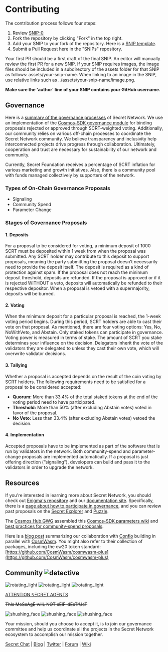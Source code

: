 # Contributing

The contribution process follows four steps:

1. Review [SNIP-0](https://github.com/SecretFoundation/SNIPs/blob/master/SNIP-0.md)
2. Fork the repository by clicking "Fork" in the top right.
3. Add your SNIP to your fork of the repository. Here is a [SNIP template](https://github.com/SecretFoundation/SNIPs/blob/master/SNIP-template.md).
4. Submit a Pull Request here in the "SNIPs" repository.

Your first PR should be a first draft of the final SNIP. An editor will manually review the first PR for a new SNIP. If your SNIP requires images, the image files should be included in a subdirectory of the assets folder for that SNIP as follows: assets/your-snip-name. When linking to an image in the SNIP, use relative links such as ../assets/your-snip-name/image.png.

**Make sure the 'author' line of your SNIP contains your GitHub username.**

## Governance

Here is a [summary of the governance processes](https://blog.scrt.network/secret-network-governance) of Secret Network. We use an implementation of the [Cosmos-SDK governance module](https://docs.cosmos.network/master/modules/gov) for binding proposals rejected or approved through SCRT-weighted voting. Additionally, our community relies on various off-chain processes to coordinate the Secret Network community. We believe transparency and inclusivity help interconnected projects drive progress through collaboration. Ultimately, cooperation and trust are necessary for sustainability of our network and community.

Currently, Secret Foundation receives a percentage of SCRT inflation for various marketing and growth initiatives. Also, there is a community pool with funds managed collectively by supporters of the network.

### Types of On-Chain Governance Proposals

* Signaling
* Community Spend
* Parameter Change

### Stages of Governance Proposals

#### **1. Deposits**

For a proposal to be considered for voting, a minimum deposit of 1000 SCRT must be deposited within 1 week from when the proposal was submitted. Any SCRT holder may contribute to this deposit to support proposals, meaning the party submitting the proposal doesn’t necessarily need to provide the deposit itself. The deposit is required as a kind of protection against spam. If the proposal does not reach the minimum deposit threshold, deposits are refunded. If the proposal is approved or if it is rejected WITHOUT a veto, deposits will automatically be refunded to their respective depositor. When a proposal is vetoed with a supermajority, deposits will be burned.

#### **2. Voting**

When the minimum deposit for a particular proposal is reached, the 1-week voting period begins. During this period, SCRT holders are able to cast their vote on that proposal. As mentioned, there are four voting options: Yes, No, NoWithVeto, and Abstain. Only staked tokens can participate in governance. Voting power is measured in terms of stake. The amount of SCRT you stake determines your influence on the decision. Delegators inherit the vote of the validators they are delegated to unless they cast their own vote, which will overwrite validator decisions.

#### **3. Tallying**

Whether a proposal is accepted depends on the result of the coin voting by SCRT holders. The following requirements need to be satisfied for a proposal to be considered accepted:

* **Quorum:** More than 33.4% of the total staked tokens at the end of the voting period need to have participated.
* **Threshold:** More than 50% (after excluding Abstain votes) voted in favor of the proposal.
* **No Veto:** Less than 33.4% (after excluding Abstain votes) vetoed the decision.

#### **4. Implementation**

Accepted proposals have to be implemented as part of the software that is run by validators in the network. Both community-spend and parameter-change proposals are implemented automatically. If a proposal is just offering direction (“signaling”), developers can build and pass it to the validators in order to upgrade the network.

## Resources

If you're interested in learning more about Secret Network, you should check out [Enigma's repository](https://github.com/enigmampc/SecretNetwork) and our [documentation site](https://build.scrt.network/). Specifically, there is a [page about how to participate in governance](https://build.scrt.network/protocol/governance.html), and you can review past proposals on the [Secret Explorer](https://explorer.cashmaney.com/proposals) and [Puzzle](https://puzzle.report/secret/chains/secret-2/governance).

The [Cosmos Hub GWG](https://github.com/gavinly/CosmosGWG) assembled this [Cosmos-SDK parameters wiki](https://github.com/gavinly/CosmosParametersWiki) and [best practices for community-spend proposals](https://github.com/gavinly/CosmosCommunitySpend).

Here is a [blog post](https://blog.scrt.network/secretwasm-decentralized-private-computation) summarizing our collaboration with [Confio](https://confio.tech/) building in parallel with [CosmWasm](https://www.cosmwasm.com/). You might also refer to their collection of packages, including the cw20 token standard: [https://github.com/CosmWasm/cosmwasm-plus](https://github.com/CosmWasm/cosmwasm-plus)

## Community ![detective](https://github.githubassets.com/images/icons/emoji/unicode/1f575.png)

![rotating\_light](https://github.githubassets.com/images/icons/emoji/unicode/1f6a8.png) ![rotating\_light](https://github.githubassets.com/images/icons/emoji/unicode/1f6a8.png) ![rotating\_light](https://github.githubassets.com/images/icons/emoji/unicode/1f6a8.png)

[ATTENTION 𝕊ΞCRΞT AGΞNTS](https://blog.scrt.network/secret-committees-empowering-secret-agents)

~~ThIs MeSsAgE wIlL NOT sElF-dEsTrUcT~~

![shushing\_face](https://github.githubassets.com/images/icons/emoji/unicode/1f92b.png) ![shushing\_face](https://github.githubassets.com/images/icons/emoji/unicode/1f92b.png) ![shushing\_face](https://github.githubassets.com/images/icons/emoji/unicode/1f92b.png)

Your mission, should you choose to accept it, is to join our governance committee and help us coordinate all the projects in the Secret Network ecosystem to accomplish our mission together.

[Secret Chat](https://go.rocket.chat/invite?host=chat.scrt.network\&path=invite%2FXqY6pa) | [Blog](https://blog.scrt.network/) | [Twitter](https://twitter.com/SecretNetwork) | [Forum](https://forum.scrt.network/) | [Wiki](https://learn.scrt.network/)
